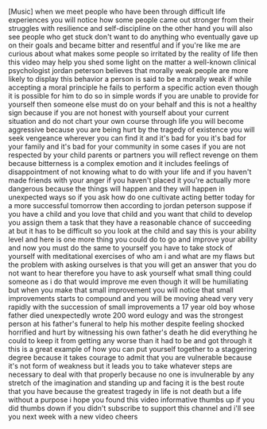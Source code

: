 [Music] when we meet people who have been through difficult life experiences you will notice how some people came out stronger from their struggles with resilience and self-discipline on the other hand you will also see people who get stuck don't want to do anything who eventually gave up on their goals and became bitter and resentful and if you're like me are curious about what makes some people so irritated by the reality of life then this video may help you shed some light on the matter a well-known clinical psychologist jordan peterson believes that morally weak people are more likely to display this behavior a person is said to be a morally weak if while accepting a moral principle he fails to perform a specific action even though it is possible for him to do so in simple words if you are unable to provide for yourself then someone else must do on your behalf and this is not a healthy sign because if you are not honest with yourself about your current situation and do not chart your own course through life you will become aggressive because you are being hurt by the tragedy of existence you will seek vengeance wherever you can find it and it's bad for you it's bad for your family and it's bad for your community in some cases if you are not respected by your child parents or partners you will reflect revenge on them because bitterness is a complex emotion and it includes feelings of disappointment of not knowing what to do with your life and if you haven't made friends with your anger if you haven't placed it you're actually more dangerous because the things will happen and they will happen in unexpected ways so if you ask how do one cultivate acting better today for a more successful tomorrow then according to jordan peterson suppose if you have a child and you love that child and you want that child to develop you assign them a task that they have a reasonable chance of succeeding at but it has to be difficult so you look at the child and say this is your ability level and here is one more thing you could do to go and improve your ability and now you must do the same to yourself you have to take stock of yourself with meditational exercises of who am i and what are my flaws but the problem with asking ourselves is that you will get an answer that you do not want to hear therefore you have to ask yourself what small thing could someone as i do that would improve me even though it will be humiliating but when you make that small improvement you will notice that small improvements starts to compound and you will be moving ahead very very rapidly with the succession of small improvements a 17 year old boy whose father died unexpectedly wrote 200 word eulogy and was the strongest person at his father's funeral to help his mother despite feeling shocked horrified and hurt by witnessing his own father's death he did everything he could to keep it from getting any worse than it had to be and got through it this is a great example of how you can put yourself together to a staggering degree because it takes courage to admit that you are vulnerable because it's not form of weakness but it leads you to take whatever steps are necessary to deal with that properly because no one is invulnerable by any stretch of the imagination and standing up and facing it is the best route that you have because the greatest tragedy in life is not death but a life without a purpose i hope you found this video informative thumbs up if you did thumbs down if you didn't subscribe to support this channel and i'll see you next week with a new video cheers